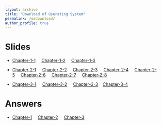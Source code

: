 ```yaml
---
layout: archive
title: "Download of Operating System"
permalink: /osdownload/
author_profile: true
---
```


Slides 
======
* [Chapter-1-1](../osdownload/chapter1/1.1_操作系统基本概念.pdf)&nbsp;&nbsp;&nbsp;&nbsp;     [Chapter-1-2](../osdownload/chapter1/1.2_操作系统形成与发展.pdf)&nbsp;&nbsp;&nbsp;&nbsp;       [Chapter-1-3](../osdownload/chapter1/1.3_操作系统结构设计.pdf)

* [Chapter-2-1](../osdownload/chapter2/2.1_进程及其实现.pdf)&nbsp;&nbsp;&nbsp;&nbsp;     [Chapter-2-2](../osdownload/chapter2/2.2_进程控制.pdf)&nbsp;&nbsp;&nbsp;&nbsp; [Chapter-2-3](../osdownload/chapter2/2.3_处理器调度.pdf)&nbsp;&nbsp;&nbsp;&nbsp; [Chapter-2-4](../osdownload/chapter2/2.4_进程联系.pdf)&nbsp;&nbsp;&nbsp;&nbsp; [Chapter-2-5](../osdownload/chapter2/2.5_临界区管理.pdf)&nbsp;&nbsp;&nbsp;&nbsp; [Chapter-2-6](../osdownload/chapter2/2.6_信号量与PV操作.pdf)&nbsp;&nbsp;&nbsp;&nbsp; [Chapter-2-7](../osdownload/chapter2/2.7_进程通信.pdf)&nbsp;&nbsp;&nbsp;&nbsp; [Chapter-2-8](../osdownload/chapter2/2.8_进程死锁.pdf)

* [Chapter-3-1](../osdownload/chapter3/3.1_存储管理基本概念.pdf)&nbsp;&nbsp;&nbsp;&nbsp;  [Chapter-3-2](../osdownload/chapter3/3.2_分页存储管理机制.pdf)&nbsp;&nbsp;&nbsp;&nbsp; [Chapter-3-3](../osdownload/chapter3/3.3_分段存储管理机制.pdf)&nbsp;&nbsp;&nbsp;&nbsp;[Chapter-3-4](../osdownload/chapter3/3.4_虚拟存储管理机制.pdf)&nbsp;&nbsp;&nbsp;&nbsp;
  

Answers 
====== 
* [Chapter-1](../osdownload/第1章_操作系统绪论_习题答案.pdf)&nbsp;&nbsp;&nbsp;&nbsp; [Chapter-2](../osdownload/第2章_处理器管理_习题答案.pdf)&nbsp;&nbsp;&nbsp;&nbsp; [Chapter-3](../osdownload/第3章_存储管理_习题答案.pdf) 
 










